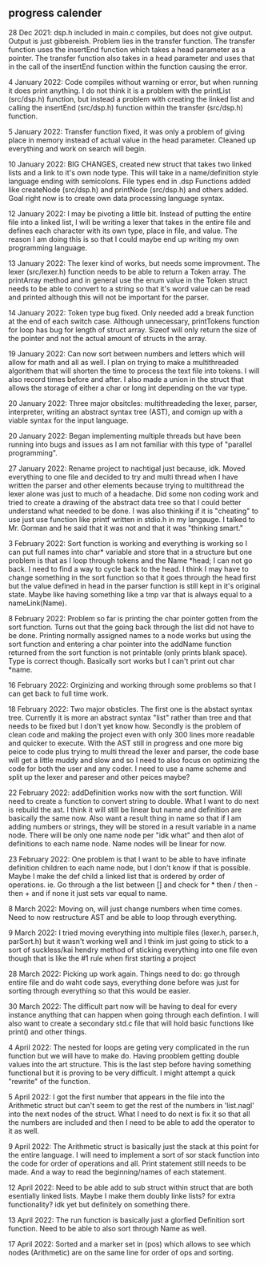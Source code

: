## progress calender
28 Dec 2021: dsp.h included in main.c compiles, but does not give output. Output
    is just gibbereish. Problem lies in the transfer function. The transfer
    function uses the insertEnd function which takes a head parameter as a
    pointer. The transfer function also takes in a head parameter and uses that in
    the call of the insertEnd function within the function causing the error.

4 January 2022: Code compiles without warning or error, but when running it does
    print anything. I do not think it is a problem with the printList
    (src/dsp.h) function, but instead a problem with creating the linked list
    and calling the insertEnd (src/dsp.h) function within the transfer
    (src/dsp.h) function.

5 January 2022: Transfer function fixed, it was only a problem of giving place
    in memory instead of actual value in the head parameter. Cleaned up
    everything and work on search will begin.

10 January 2022: BIG CHANGES, created new struct that takes two linked lists and
    a link to it's own node type. This will take in a name/definition style
    language ending with semicolons. File types end in .dsp Functions added like
    createNode (src/dsp.h) and printNode (src/dsp.h) and others added. Goal
    right now is to create own data processing language syntax.

12 January 2022: I may be pivoting a little bit. Instead of putting the entire
    file into a linked list, I will be writing a lexer that takes in the entire file
    and defines each character with its own type, place in file, and value. The
    reason I am doing this is so that I could maybe end up writing my own
    programming language.

13 January 2022: The lexer kind of works, but needs some improvment. The lexer
    (src/lexer.h) function needs to be able to return a Token array. The
    printArray method and in general use the enum value in the Token struct
    needs to be able to convert to a string so that it's word value can be read
    and printed although this will not be important for the parser.

14 January 2022: Token type bug fixed. Only needed add a break function at the
    end of each switch case. Although unnecessary, printTokens function for loop
    has bug for length of struct array. Sizeof will only return the size of the
    pointer and not the actual amount of structs in the array.

19 January 2022: Can now sort between numbers and letters which will allow for
    math and all as well. I plan on trying to make a multithreaded algorithem
    that will shorten the time to process the text file into tokens. I will also
    record times before and after. I also made a union in the struct that allows
    the storage of either a char or long int depending on the var type.

20 January 2022: Three major obsitcles: multithreadeding the lexer, parser,
    interpreter, writing an abstract syntax tree (AST), and comign up with a
    viable syntax for the input language.

20 January 2022: Began implementing multiple threads but have been running into
    bugs and issues as I am not familiar with this type of "parallel
    programming".

27 January 2022: Rename project to nachtigal just because, idk. Moved everything
    to one file and decided to try and multi thread when I have written the
    parser and other elements because trying to multithread the lexer alone was
    just to much of a headache. Did some non coding work and tried to create a
    drawing of the abstract data tree so that I could better understand what
    needed to be done. I was also thinking if it is "cheating" to use just use
    function like printf written in stdio.h in my langauge. I talked to Mr.
    Gorman and he said that it was not and that it was "thinking smart."

3 February 2022: Sort function is working and everything is working so I can put
    full names into char* variable and store that in a structure but one problem
    is that as I loop through tokens and the Name *head; I can not go back. I
    need to find a way to cycle back to the head. I think I may have to change
    something in the sort function so that it goes through the head first but
    the value defined in head in the parser function is still kept in it's
    original state. Maybe like having something like a tmp var that is always
    equal to a nameLink(Name).

8 February 2022: Problem so far is printing the char pointer gotten from the
    sort function. Turns out that the going back through the list did not have
    to be done. Printing normally assigned names to a node works but using the
    sort function and entering a char pointer into the addName function returned
    from the sort function is not printable (only prints blank space). Type is
    correct though. Basically sort works but I can't print out char *name.

16 February 2022: Orginizing and working through some problems so that I can get
    back to full time work.

18 February 2022: Two major obsticles. The first one is the abstact syntax tree.
    Currently it is more an abstract syntax "list" rather than tree and that
    needs to be fixed but I don't yet know how. Secondly is the problem of clean
    code and making the project even with only 300 lines more readable and
    quicker to execute. With the AST still in progress and one more big peice to
    code plus trying to multi thread the lexer and parser, the code base will
    get a little muddy and slow and so I need to also focus on optimizing the
    code for both the user and any coder. I need to use a name scheme and split
    up the lexer and pareser and other peices maybe?

22 February 2022: addDefinition works now with the sort function. Will need to
    create a function to convert string to double. What I want to do next is
    rebuild the ast. I think it will still be linear but name and definition are
    basically the same now. Also want a result thing in name so that if I am
    adding numbers or strings, they will be stored in a result variable in a
    name node. There will be only one name node per "idk what" and then alot of
    definitions to each name node. Name nodes will be linear for now.

23 February 2022: One problem is that I want to be able to have infinate
    definition children to each name node, but I don't know if that is possible.
    Maybe I make the def child a linked list that is ordered by order of
    operations. ie. Go through a the list between [] and check for * then / then
    - then + and if none it just sets var equal to name.

8 March 2022: Moving on, will just change numbers when time comes. Need to now
    restructure AST and be able to loop through everything.

9 March 2022: I tried moving everything into multiple files (lexer.h, parser.h,
    parSort.h) but it wasn't working well and I think im just going to stick to
    a sort of suckless/kai hendry method of sticking everything into one file
    even though that is like the #1 rule when first starting a project <use
    multiple files>

28 March 2022: Picking up work again. Things need to do: go through entire file
    and do waht code says, everything done before was just for sorting through
    everything so that this would be easier.

30 March 2022: The difficult part now will be having to deal for every instance
    anything that can happen when going through each defintion. I will also want
    to create a secondary std.c file that will hold basic functions like print()
    and other things.

4 April 2022: The nested for loops are geting very complicated in the run
    function but we will have to make do. Having prooblem getting double values
    into the art structure. This is the last step before having something
    functional but it is proving to be very difficult. I might attempt a quick
    "rewrite" of the function.

5 April 2022: I got the first number that appears in the file into the
    Arithmetic struct but can't seem to get the rest of the numbers in
    'list.nagl' into the next nodes of the struct. What I need to do next is fix
    it so that all the numbers are included and then I need to be able to add
    the operator to it as well.

9 April 2022: The Arithmetic struct is basically just the stack at this point
    for the entire language. I will need to implement a sort of sor stack
    function into the code for order of operations and all. Print statement
    still needs to be made. And a way to read the beginning/names of each statement.

12 April 2022: Need to be able add to sub struct within struct that are both
    esentially linked lists. Maybe I make them doubly linke lists? for extra
    functionality? idk yet but definitely on something there.

13 April 2022: The run function is basically just a glorfied Definition sort function.
    Need to be able to also sort through Name as well.

17 April 2022: Sorted and a marker set in <Arithmetic> (pos) which allows to see
    which nodes (Arithmetic) are on the same line for order of ops and sorting.
